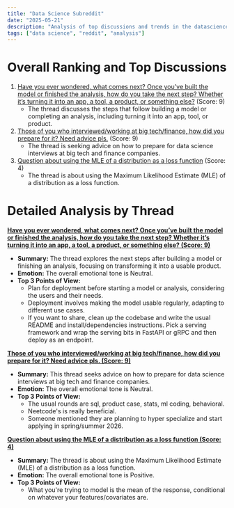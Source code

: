 ```yaml
---
title: "Data Science Subreddit"
date: "2025-05-21"
description: "Analysis of top discussions and trends in the datascience subreddit"
tags: ["data science", "reddit", "analysis"]
---
```


# Overall Ranking and Top Discussions
1.  [Have you ever wondered, what comes next? Once you’ve built the model or finished the analysis, how do you take the next step? Whether it’s turning it into an app, a tool, a product, or something else?](https://www.reddit.com/r/datascience/comments/1krkxl4/have_you_ever_wondered_what_comes_next_once_youve/) (Score: 9)
    * The thread discusses the steps that follow building a model or completing an analysis, including turning it into an app, tool, or product.
2.  [Those of you who interviewed/working at big tech/finance, how did you prepare for it? Need advice pls.](https://www.reddit.com/r/datascience/comments/1ks5jo6/those_of_you_who_interviewedworking_at_big/) (Score: 9)
    * The thread is seeking advice on how to prepare for data science interviews at big tech and finance companies.
3.  [Question about using the MLE of a distribution as a loss function](https://www.reddit.com/r/datascience/comments/1krl7kx/question_about_using_the_mle_of_a_distribution_as/) (Score: 4)
    * The thread is about using the Maximum Likelihood Estimate (MLE) of a distribution as a loss function.

# Detailed Analysis by Thread
**[Have you ever wondered, what comes next? Once you’ve built the model or finished the analysis, how do you take the next step? Whether it’s turning it into an app, a tool, a product, or something else? (Score: 9)](https://www.reddit.com/r/datascience/comments/1krkxl4/have_you_ever_wondered_what_comes_next_once_youve/)**
*  **Summary:** The thread explores the next steps after building a model or finishing an analysis, focusing on transforming it into a usable product.
*  **Emotion:** The overall emotional tone is Neutral.
*  **Top 3 Points of View:**
    * Plan for deployment before starting a model or analysis, considering the users and their needs.
    * Deployment involves making the model usable regularly, adapting to different use cases.
    * If you want to share, clean up the codebase and write the usual README and install/dependencies instructions. Pick a serving framework and wrap the serving bits in FastAPI or gRPC and then deploy as an endpoint.

**[Those of you who interviewed/working at big tech/finance, how did you prepare for it? Need advice pls. (Score: 9)](https://www.reddit.com/r/datascience/comments/1ks5jo6/those_of_you_who_interviewedworking_at_big/)**
*  **Summary:** This thread seeks advice on how to prepare for data science interviews at big tech and finance companies.
*  **Emotion:** The overall emotional tone is Neutral.
*  **Top 3 Points of View:**
    * The usual rounds are sql, product case, stats, ml coding, behavioral.
    * Neetcode's is really beneficial.
    * Someone mentioned they are planning to hyper specialize and start applying in spring/summer 2026.

**[Question about using the MLE of a distribution as a loss function (Score: 4)](https://www.reddit.com/r/datascience/comments/1krl7kx/question_about_using_the_mle_of_a_distribution_as/)**
*  **Summary:** The thread is about using the Maximum Likelihood Estimate (MLE) of a distribution as a loss function.
*  **Emotion:** The overall emotional tone is Positive.
*  **Top 3 Points of View:**
    * What you're trying to model is the mean of the response, conditional on whatever your features/covariates are.
